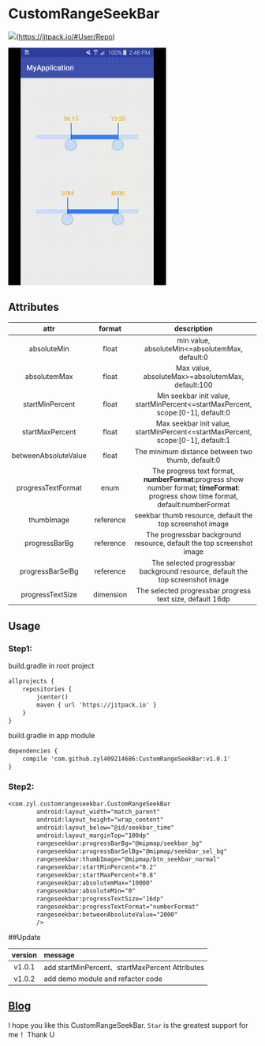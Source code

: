 # CustomRangeSeekBar

![](https://jitpack.io/v/zyl409214686/CustomRangeSeekBar.svg)(https://jitpack.io/#User/Repo)


![效果图](screenshot/test.gif)

## Attributes

|         attr         |  format   |               description                |
| :------------------: | :-------: | :--------------------------------------: |
|     absoluteMin      |   float   | min value, absoluteMin<=absolutemMax, default:0 |
|     absolutemMax     |   float   | Max value, absoluteMax>=absolutemMax, default:100 |
|   startMinPercent    |   float   | Min seekbar init value, startMinPercent<=startMaxPercent, scope:[0-1], default:0 |
|   startMaxPercent    |   float   | Max seekbar init value, startMinPercent<=startMaxPercent, scope:[0-1], default:1 |
| betweenAbsoluteValue |   float   | The minimum distance between two thumb, default:0 |
|  progressTextFormat  |   enum    | The progress text format, **numberFormat**:progress show number format; **timeFormat**: progress show time format, default:numberFormat |
|      thumbImage      | reference | seekbar thumb resource, default the top screenshot image |
|    progressBarBg     | reference | The progressbar background resource, default the top screenshot image |
|   progressBarSelBg   | reference | The selected progressbar background resource, default the top screenshot image |
|   progressTextSize   | dimension | The selected progressbar progress text size, default 16dp |


## Usage

### Step1:
build.gradle in root project
```
allprojects {
    repositories {
        jcenter()
        maven { url 'https://jitpack.io' }
    }
}
```
build.gradle in app module

```
dependencies {
    compile 'com.github.zyl409214686:CustomRangeSeekBar:v1.0.1'
}
```

### Step2:
```
<com.zyl.customrangeseekbar.CustomRangeSeekBar
        android:layout_width="match_parent"
        android:layout_height="wrap_content"
        android:layout_below="@id/seekbar_time"
        android:layout_marginTop="100dp"
        rangeseekbar:progressBarBg="@mipmap/seekbar_bg"
        rangeseekbar:progressBarSelBg="@mipmap/seekbar_sel_bg"
        rangeseekbar:thumbImage="@mipmap/btn_seekbar_normal"
        rangeseekbar:startMinPercent="0.2"
        rangeseekbar:startMaxPercent="0.8"
        rangeseekbar:absolutemMax="10000"
        rangeseekbar:absoluteMin="0"
        rangeseekbar:progressTextSize="16dp"
        rangeseekbar:progressTextFormat="numberFormat"
        rangeseekbar:betweenAbsoluteValue="2000"
        />
```



##Update

| version | message                                  |
| :-----: | :--------------------------------------- |
| v1.0.1  | add startMinPercent、startMaxPercent Attributes |
| v1.0.2  | add demo module and refactor code |



##  [Blog](http://zouyulong.com/2017/12/11/android-自定义范围选取控件CustomRangeSeekBar/)



I hope you like this CustomRangeSeekBar. `Star` is the greatest support for me！ Thank U

